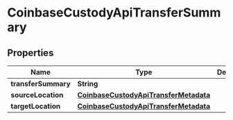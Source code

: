 
# CoinbaseCustodyApiTransferSummary

## Properties
Name | Type | Description | Notes
------------ | ------------- | ------------- | -------------
**transferSummary** | **String** |  |  [optional]
**sourceLocation** | [**CoinbaseCustodyApiTransferMetadata**](CoinbaseCustodyApiTransferMetadata.md) |  |  [optional]
**targetLocation** | [**CoinbaseCustodyApiTransferMetadata**](CoinbaseCustodyApiTransferMetadata.md) |  |  [optional]



